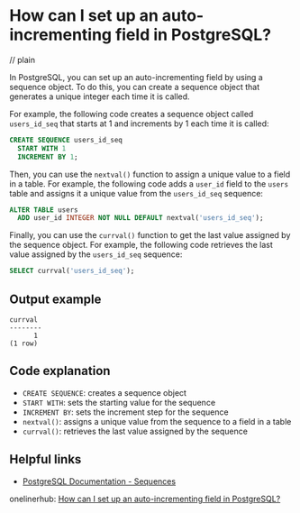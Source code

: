 # How can I set up an auto-incrementing field in PostgreSQL?
// plain

In PostgreSQL, you can set up an auto-incrementing field by using a sequence object. To do this, you can create a sequence object that generates a unique integer each time it is called.

For example, the following code creates a sequence object called `users_id_seq` that starts at 1 and increments by 1 each time it is called:

```sql
CREATE SEQUENCE users_id_seq
  START WITH 1
  INCREMENT BY 1;
```

Then, you can use the `nextval()` function to assign a unique value to a field in a table. For example, the following code adds a `user_id` field to the `users` table and assigns it a unique value from the `users_id_seq` sequence:

```sql
ALTER TABLE users
  ADD user_id INTEGER NOT NULL DEFAULT nextval('users_id_seq');
```

Finally, you can use the `currval()` function to get the last value assigned by the sequence object. For example, the following code retrieves the last value assigned by the `users_id_seq` sequence:

```sql
SELECT currval('users_id_seq');
```

## Output example


```
currval
--------
      1
(1 row)
```

## Code explanation


- `CREATE SEQUENCE`: creates a sequence object
- `START WITH`: sets the starting value for the sequence
- `INCREMENT BY`: sets the increment step for the sequence
- `nextval()`: assigns a unique value from the sequence to a field in a table
- `currval()`: retrieves the last value assigned by the sequence

## Helpful links

- [PostgreSQL Documentation - Sequences](https://www.postgresql.org/docs/current/sql-createsequence.html)

onelinerhub: [How can I set up an auto-incrementing field in PostgreSQL?](https://onelinerhub.com/postgresql/how-can-i-set-up-an-auto-incrementing-field-in-postgresql)